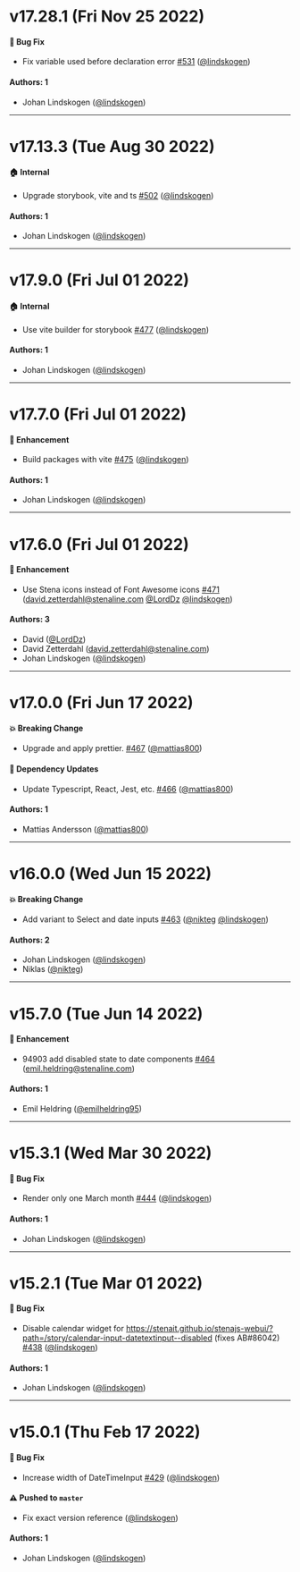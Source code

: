 # v17.28.1 (Fri Nov 25 2022)

#### 🐛 Bug Fix

- Fix variable used before declaration error [#531](https://github.com/StenaIT/stenajs-webui/pull/531) ([@lindskogen](https://github.com/lindskogen))

#### Authors: 1

- Johan Lindskogen ([@lindskogen](https://github.com/lindskogen))

---

# v17.13.3 (Tue Aug 30 2022)

#### 🏠 Internal

- Upgrade storybook, vite and ts [#502](https://github.com/StenaIT/stenajs-webui/pull/502) ([@lindskogen](https://github.com/lindskogen))

#### Authors: 1

- Johan Lindskogen ([@lindskogen](https://github.com/lindskogen))

---

# v17.9.0 (Fri Jul 01 2022)

#### 🏠 Internal

- Use vite builder for storybook [#477](https://github.com/StenaIT/stenajs-webui/pull/477) ([@lindskogen](https://github.com/lindskogen))

#### Authors: 1

- Johan Lindskogen ([@lindskogen](https://github.com/lindskogen))

---

# v17.7.0 (Fri Jul 01 2022)

#### 🚀 Enhancement

- Build packages with vite [#475](https://github.com/StenaIT/stenajs-webui/pull/475) ([@lindskogen](https://github.com/lindskogen))

#### Authors: 1

- Johan Lindskogen ([@lindskogen](https://github.com/lindskogen))

---

# v17.6.0 (Fri Jul 01 2022)

#### 🚀 Enhancement

- Use Stena icons instead of Font Awesome icons [#471](https://github.com/StenaIT/stenajs-webui/pull/471) (david.zetterdahl@stenaline.com [@LordDz](https://github.com/LordDz) [@lindskogen](https://github.com/lindskogen))

#### Authors: 3

- David ([@LordDz](https://github.com/LordDz))
- David Zetterdahl (david.zetterdahl@stenaline.com)
- Johan Lindskogen ([@lindskogen](https://github.com/lindskogen))

---

# v17.0.0 (Fri Jun 17 2022)

#### 💥 Breaking Change

- Upgrade and apply prettier. [#467](https://github.com/StenaIT/stenajs-webui/pull/467) ([@mattias800](https://github.com/mattias800))

#### 🔩 Dependency Updates

- Update Typescript, React, Jest, etc. [#466](https://github.com/StenaIT/stenajs-webui/pull/466) ([@mattias800](https://github.com/mattias800))

#### Authors: 1

- Mattias Andersson ([@mattias800](https://github.com/mattias800))

---

# v16.0.0 (Wed Jun 15 2022)

#### 💥 Breaking Change

- Add variant to Select and date inputs [#463](https://github.com/StenaIT/stenajs-webui/pull/463) ([@nikteg](https://github.com/nikteg) [@lindskogen](https://github.com/lindskogen))

#### Authors: 2

- Johan Lindskogen ([@lindskogen](https://github.com/lindskogen))
- Niklas ([@nikteg](https://github.com/nikteg))

---

# v15.7.0 (Tue Jun 14 2022)

#### 🚀 Enhancement

- 94903 add disabled state to date components [#464](https://github.com/StenaIT/stenajs-webui/pull/464) (emil.heldring@stenaline.com)

#### Authors: 1

- Emil Heldring ([@emilheldring95](https://github.com/emilheldring95))

---

# v15.3.1 (Wed Mar 30 2022)

#### 🐛 Bug Fix

- Render only one March month [#444](https://github.com/StenaIT/stenajs-webui/pull/444) ([@lindskogen](https://github.com/lindskogen))

#### Authors: 1

- Johan Lindskogen ([@lindskogen](https://github.com/lindskogen))

---

# v15.2.1 (Tue Mar 01 2022)

#### 🐛 Bug Fix

- Disable calendar widget for https://stenait.github.io/stenajs-webui/?path=/story/calendar-input-datetextinput--disabled (fixes AB#86042) [#438](https://github.com/StenaIT/stenajs-webui/pull/438) ([@lindskogen](https://github.com/lindskogen))

#### Authors: 1

- Johan Lindskogen ([@lindskogen](https://github.com/lindskogen))

---

# v15.0.1 (Thu Feb 17 2022)

#### 🐛 Bug Fix

- Increase width of DateTimeInput [#429](https://github.com/StenaIT/stenajs-webui/pull/429) ([@lindskogen](https://github.com/lindskogen))

#### ⚠️ Pushed to `master`

- Fix exact version reference ([@lindskogen](https://github.com/lindskogen))

#### Authors: 1

- Johan Lindskogen ([@lindskogen](https://github.com/lindskogen))
